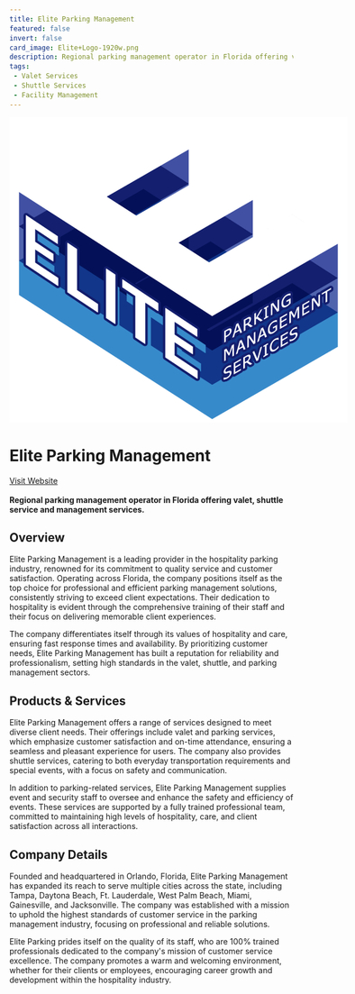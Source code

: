 ```yaml
---
title: Elite Parking Management
featured: false
invert: false
card_image: Elite+Logo-1920w.png
description: Regional parking management operator in Florida offering valet, shuttle service and management services.
tags: 
 - Valet Services
 - Shuttle Services
 - Facility Management
---
```


<div align="center">
<a href="https://www.eliteparkingmgmt.com/">
<img src="Elite+Logo-1920w.png" alt="Logo" style="min-width: 200px; max-width: 600px; height: auto;" >
</a>
</div>

# Elite Parking Management
<a href="https://www.eliteparkingmgmt.com/">Visit Website</a>
<br>
<br>
**Regional parking management operator in Florida offering valet, shuttle service and management services.**

## Overview
Elite Parking Management is a leading provider in the hospitality parking industry, renowned for its commitment to quality service and customer satisfaction. Operating across Florida, the company positions itself as the top choice for professional and efficient parking management solutions, consistently striving to exceed client expectations. Their dedication to hospitality is evident through the comprehensive training of their staff and their focus on delivering memorable client experiences.

The company differentiates itself through its values of hospitality and care, ensuring fast response times and availability. By prioritizing customer needs, Elite Parking Management has built a reputation for reliability and professionalism, setting high standards in the valet, shuttle, and parking management sectors.
## Products & Services 
Elite Parking Management offers a range of services designed to meet diverse client needs. Their offerings include valet and parking services, which emphasize customer satisfaction and on-time attendance, ensuring a seamless and pleasant experience for users. The company also provides shuttle services, catering to both everyday transportation requirements and special events, with a focus on safety and communication.

In addition to parking-related services, Elite Parking Management supplies event and security staff to oversee and enhance the safety and efficiency of events. These services are supported by a fully trained professional team, committed to maintaining high levels of hospitality, care, and client satisfaction across all interactions.
## Company Details 
Founded and headquartered in Orlando, Florida, Elite Parking Management has expanded its reach to serve multiple cities across the state, including Tampa, Daytona Beach, Ft. Lauderdale, West Palm Beach, Miami, Gainesville, and Jacksonville. The company was established with a mission to uphold the highest standards of customer service in the parking management industry, focusing on professional and reliable solutions.

Elite Parking prides itself on the quality of its staff, who are 100% trained professionals dedicated to the company's mission of customer service excellence. The company promotes a warm and welcoming environment, whether for their clients or employees, encouraging career growth and development within the hospitality industry.

